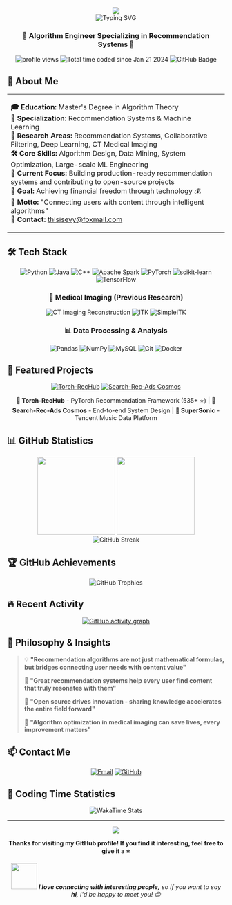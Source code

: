 <div align="center">
  <img src="https://capsule-render.vercel.app/api?type=waving&color=gradient&height=200&section=header&text=柯慕灵&fontSize=80&fontAlignY=35&animation=twinkling&fontColor=ffffff" />
</div>

<div align="center">
  <img src="https://readme-typing-svg.herokuapp.com?font=Fira+Code&pause=1000&color=36BCF7&center=true&vCenter=true&width=435&lines=👋+Hello!+I'm+柯慕灵;🎓+Master's+in+Algorithms;🔍+Recommendation+Systems+Expert;💰+Pursuing+Financial+Freedom!" alt="Typing SVG" />
</div>

<h3 align="center">🌟 Algorithm Engineer Specializing in Recommendation Systems 🌟</h3>

<div align="center">
  <img src="https://komarev.com/ghpvc/?username=1985312383&label=Profile%20views&color=0e75b6&style=flat" alt="profile views" />
  <img src="https://wakatime.com/badge/user/018d2839-d613-4035-95d8-a76de2e98cde.svg" alt="Total time coded since Jan 21 2024" />
  <img src="https://img.shields.io/github/followers/1985312383?label=Followers&style=social" alt="GitHub Badge" />
</div>

## 🎯 About Me

<table>
<tr><td>

**🎓 Education:** Master's Degree in Algorithm Theory  
**💼 Specialization:** Recommendation Systems & Machine Learning  
**🔬 Research Areas:** Recommendation Systems, Collaborative Filtering, Deep Learning, CT Medical Imaging  
**🛠️ Core Skills:** Algorithm Design, Data Mining, System Optimization, Large-scale ML Engineering  
**📍 Current Focus:** Building production-ready recommendation systems and contributing to open-source projects  
**🎯 Goal:** Achieving financial freedom through technology 💰  
**💭 Motto:** "Connecting users with content through intelligent algorithms"  
**📧 Contact:** thisisevy@foxmail.com

</td></tr>
</table>

## 🛠️ Tech Stack

<div align="center">

![Python](https://img.shields.io/badge/Python-3776AB?style=for-the-badge&logo=python&logoColor=white)
![Java](https://img.shields.io/badge/Java-ED8B00?style=for-the-badge&logo=openjdk&logoColor=white)
![C++](https://img.shields.io/badge/C++-00599C?style=for-the-badge&logo=c%2B%2B&logoColor=white)
![Apache Spark](https://img.shields.io/badge/Apache_Spark-E25A1C?style=for-the-badge&logo=apache-spark&logoColor=white)
![PyTorch](https://img.shields.io/badge/PyTorch-EE4C2C?style=for-the-badge&logo=pytorch&logoColor=white)
![scikit-learn](https://img.shields.io/badge/scikit--learn-F7931E?style=for-the-badge&logo=scikit-learn&logoColor=white)
![TensorFlow](https://img.shields.io/badge/TensorFlow-FF6F00?style=for-the-badge&logo=tensorflow&logoColor=white)

### 🏥 Medical Imaging (Previous Research)
![CT Imaging Reconstruction](https://img.shields.io/badge/CT_Imaging_Reconstruction-00D4AA?style=for-the-badge&logo=medical-cross&logoColor=white)
![ITK](https://img.shields.io/badge/ITK-4B8BBE?style=for-the-badge&logo=medical&logoColor=white)
![SimpleITK](https://img.shields.io/badge/SimpleITK-306998?style=for-the-badge&logo=medical&logoColor=white)

### 📊 Data Processing & Analysis
![Pandas](https://img.shields.io/badge/Pandas-150458?style=for-the-badge&logo=pandas&logoColor=white)
![NumPy](https://img.shields.io/badge/NumPy-013243?style=for-the-badge&logo=numpy&logoColor=white)
![MySQL](https://img.shields.io/badge/MySQL-00000F?style=for-the-badge&logo=mysql&logoColor=white)
![Git](https://img.shields.io/badge/Git-F05032?style=for-the-badge&logo=git&logoColor=white)
![Docker](https://img.shields.io/badge/Docker-2496ED?style=for-the-badge&logo=docker&logoColor=white)

</div>

## 🚀 Featured Projects

<div align="center">

[![Torch-RecHub](https://github-readme-stats.vercel.app/api/pin/?username=datawhalechina&repo=torch-rechub&theme=tokyonight)](https://github.com/datawhalechina/torch-rechub)
[![Search-Rec-Ads Cosmos](https://github-readme-stats.vercel.app/api/pin/?username=1985312383&repo=search-rec-ads-cosmos-explorer&theme=tokyonight)](https://github.com/1985312383/search-rec-ads-cosmos-explorer)

**🎯 Torch-RecHub** - PyTorch Recommendation Framework (535+ ⭐) | **🌌 Search-Rec-Ads Cosmos** - End-to-end System Design | **🎵 SuperSonic** - Tencent Music Data Platform

</div>

## 📊 GitHub Statistics

<div align="center">
  <img height="180em" src="https://github-readme-stats.vercel.app/api?username=1985312383&show_icons=true&theme=tokyonight&include_all_commits=true&count_private=true"/>
  <img height="180em" src="https://github-readme-stats.vercel.app/api/top-langs/?username=1985312383&layout=compact&langs_count=8&theme=tokyonight"/>
</div>

<div align="center">
  <img src="https://github-readme-streak-stats.herokuapp.com/?user=1985312383&theme=tokyonight" alt="GitHub Streak" />
</div>


## 🏆 GitHub Achievements

<div align="center">
  <img src="https://github-profile-trophy.vercel.app/?username=1985312383&theme=onedark&row=1&column=7" alt="GitHub Trophies" />
</div>


## 🔥 Recent Activity

<div align="center">
  
[![GitHub activity graph](https://github-readme-activity-graph.vercel.app/graph?username=1985312383&bg_color=0d1117&color=708090&line=24292e&point=ff6b6b&area=true&hide_border=true)](https://github.com/ashutosh00710/github-readme-activity-graph)

</div>

## 💬 Philosophy & Insights

> 💡 **"Recommendation algorithms are not just mathematical formulas, but bridges connecting user needs with content value"**
> 
> 🎯 **"Great recommendation systems help every user find content that truly resonates with them"**
> 
> 🚀 **"Open source drives innovation - sharing knowledge accelerates the entire field forward"**
> 
> 🏥 **"Algorithm optimization in medical imaging can save lives, every improvement matters"**

## 📫 Contact Me

<div align="center">

[![Email](https://img.shields.io/badge/Email-thisisevy@foxmail.com-red?style=for-the-badge&logo=gmail&logoColor=white)](mailto:thisisevy@foxmail.com)
[![GitHub](https://img.shields.io/badge/GitHub-1985312383-black?style=for-the-badge&logo=github&logoColor=white)](https://github.com/1985312383)

</div>

## 🎨 Coding Time Statistics

<div align="center">
  <img src="https://github-readme-stats.vercel.app/api/wakatime?username=@1985312383&theme=tokyonight&layout=compact" alt="WakaTime Stats" />
</div>

---

<div align="center">
  <img src="https://capsule-render.vercel.app/api?type=waving&color=gradient&height=100&section=footer" />
</div>

<div align="center">
  
**Thanks for visiting my GitHub profile! If you find it interesting, feel free to give it a ⭐️**

<img src="https://media.giphy.com/media/LnQjpWaON8nhr21vNW/giphy.gif" width="60"> <em><b>I love connecting with interesting people,</b> so if you want to say <b>hi</b>, I'd be happy to meet you! 😊</em>

</div>

<!---
1985312383/1985312383 is a ✨ special ✨ repository because its `README.md` (this file) appears on your GitHub profile.
You can click the Preview link to take a look at your changes.
--->

